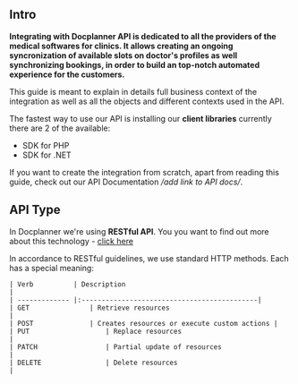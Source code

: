 ## Intro

<img :src="$withBase('/img/launch.png')" style="width:40%; float: right; margin-left: 50px;"> **Integrating with Docplanner API is dedicated to all the providers of the medical softwares for clinics. It allows creating an ongoing syncronization of available slots on doctor's profiles as well synchronizing bookings, in order to build an top-notch automated experience for the customers.**

This guide is meant to explain in details full business context of the integration as well as all the objects and different contexts used in the API. 

The fastest way to use our API is installing our **client libraries** currently there are 2 of the available:

- SDK for PHP
- SDK for .NET

If you want to create the integration from scratch, apart from reading this guide, check out our API Documentation */add link to API docs/*.


## API Type

In Docplanner we're using **RESTful API**. You you want to find out more about this technology - [click here](https://en.wikipedia.org/wiki/Representational_state_transfer) 

In accordance to RESTful guidelines, we use standard HTTP methods. Each has a special meaning:

```text
| Verb        	| Description   														  | 
| ------------- |:--------------------------------------------| 
| GET      			| Retrieve resources 													| 
| POST      		| Creates resources or execute custom actions |    
| PUT 					| Replace resources      										  |  
| PATCH 				| Partial update of resources      						|  
| DELETE 				| Delete resources     												|  
```

